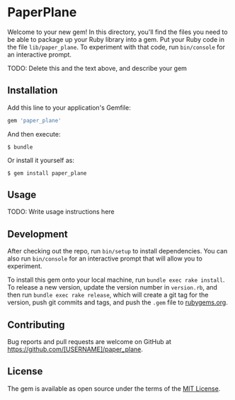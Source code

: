 # PaperPlane

Welcome to your new gem! In this directory, you'll find the files you need to be able to package up your Ruby library into a gem. Put your Ruby code in the file `lib/paper_plane`. To experiment with that code, run `bin/console` for an interactive prompt.

TODO: Delete this and the text above, and describe your gem

## Installation

Add this line to your application's Gemfile:

```ruby
gem 'paper_plane'
```

And then execute:

    $ bundle

Or install it yourself as:

    $ gem install paper_plane

## Usage

TODO: Write usage instructions here

## Development

After checking out the repo, run `bin/setup` to install dependencies. You can also run `bin/console` for an interactive prompt that will allow you to experiment.

To install this gem onto your local machine, run `bundle exec rake install`. To release a new version, update the version number in `version.rb`, and then run `bundle exec rake release`, which will create a git tag for the version, push git commits and tags, and push the `.gem` file to [rubygems.org](https://rubygems.org).

## Contributing

Bug reports and pull requests are welcome on GitHub at https://github.com/[USERNAME]/paper_plane.

## License

The gem is available as open source under the terms of the [MIT License](https://opensource.org/licenses/MIT).
